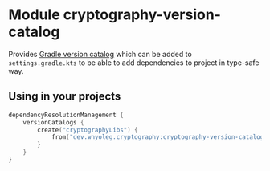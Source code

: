 # Module cryptography-version-catalog

Provides [Gradle version catalog](https://docs.gradle.org/current/userguide/platforms.html#sec:importing-published-catalog)
which can be added to `settings.gradle.kts` to be able to add dependencies to project in type-safe way.

## Using in your projects

```kotlin
dependencyResolutionManagement {
    versionCatalogs {
        create("cryptographyLibs") {
            from("dev.whyoleg.cryptography:cryptography-version-catalog:0.1.0")
        }
    }
}
```
